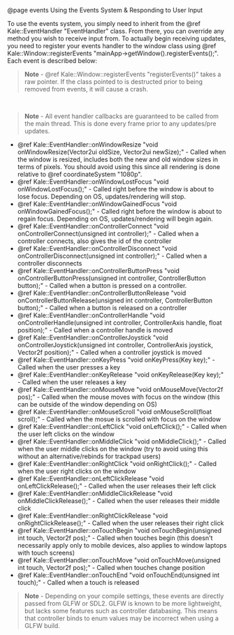 
@page events Using the Events System & Responding to User Input

To use the events system, you simply need to inherit from the @ref Kale::EventHandler "EventHandler" class. From there, you can override any method you wish to receive input from. To actually begin receiving updates, you need to register your events handler to the window class using @ref Kale::Window::registerEvents "mainApp->getWindow().registerEvents();". Each event is described below:

> **Note** - @ref Kale::Window::registerEvents "registerEvents()" takes a raw pointer. If the class pointed to is destructed prior to being removed from events, it will cause a crash.
<br>

> **Note** - All event handler callbacks are guaranteed to be called from the main thread. This is done every frame prior to any updates/pre updates.

 - @ref Kale::EventHandler::onWindowResize "void onWindowResize(Vector2ui oldSize, Vector2ui newSize);" - Called when the window is resized, includes both the new and old window sizes in terms of pixels. You should avoid using this since all rendering is done relative to @ref coordinateSystem "1080p".
 - @ref Kale::EventHandler::onWindowLostFocus "void onWindowLostFocus();" - Called right before the window is about to lose focus. Depending on OS, updates/rendering will stop.
 - @ref Kale::EventHandler::onWindowGainedFocus "void onWindowGainedFocus();" - Called right before the window is about to regain focus. Depending on OS, updates/rendering will begin again.
 - @ref Kale::EventHandler::onControllerConnect "void onControllerConnect(unsigned int controller);" - Called when a controller connects, also gives the id of the controller
 - @ref Kale::EventHandler::onControllerDisconnect "void onControllerDisconnect(unsigned int controller);" - Called when a controller disconnects
 - @ref Kale::EventHandler::onControllerButtonPress "void onControllerButtonPress(unsigned int controller, ControllerButton button);" - Called when a button is pressed on a controller.
 - @ref Kale::EventHandler::onControllerButtonRelease "void onControllerButtonRelease(unsigned int controller, ControllerButton button);" - Called when a button is released on a controller
 - @ref Kale::EventHandler::onControllerHandle "void onControllerHandle(unsigned int controller, ControllerAxis handle, float position);" - Called when a controller handle is moved
 - @ref Kale::EventHandler::onControllerJoystick "void onControllerJoystick(unsigned int controller, ControllerAxis joystick, Vector2f position);" - Called when a controller joystick is moved
 - @ref Kale::EventHandler::onKeyPress "void onKeyPress(Key key);" - Called when the user presses a key
 - @ref Kale::EventHandler::onKeyRelease "void onKeyRelease(Key key);" - Called when the user releases a key
 - @ref Kale::EventHandler::onMouseMove "void onMouseMove(Vector2f pos);" - Called when the mouse moves with focus on the window (this can be outside of the window depending on OS)
 - @ref Kale::EventHandler::onMouseScroll "void onMouseScroll(float scroll);" - Called when the mosue is scrolled with focus on the window
 - @ref Kale::EventHandler::onLeftClick "void onLeftClick();" - Called when the user left clicks on the window
 - @ref Kale::EventHandler::onMiddleClick "void onMiddleClick();" - Called when the user middle clicks on the window (try to avoid using this without an alternative/rebinds for trackpad users)
 - @ref Kale::EventHandler::onRightClick "void onRightClick();" - Called when the user right clicks on the window
 - @ref Kale::EventHandler::onLeftClickRelease "void onLeftClickRelease();" - Called when the user releases their left click
 - @ref Kale::EventHandler::onMiddleClickRelease "void onMiddleClickRelease();" - Called when the user releases their middle click
 - @ref Kale::EventHandler::onRightClickRelease "void onRightClickRelease();" - Called when the user releases their right click
 - @ref Kale::EventHandler::onTouchBegin "void onTouchBegin(unsigned int touch, Vector2f pos);" - Called when touches begin (this doesn't necessarily apply only to mobile devices, also applies to window laptops with touch screens)
 - @ref Kale::EventHandler::onTouchMove "void onTouchMove(unsigned int touch, Vector2f pos);" - Called when touches change position
 - @ref Kale::EventHandler::onTouchEnd "void onTouchEnd(unsigned int touch);" - Called when a touch is released

> **Note** - Depending on your compile settings, these events are directly passed from GLFW or SDL2. GLFW is known to be more lightweight, but lacks some features such as controller databasing. This means that controller binds to enum values may be incorrect when using a GLFW build.
